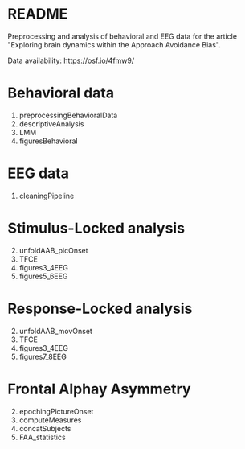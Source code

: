 #  README
Preprocessing and analysis of behavioral and EEG data for the article "Exploring brain dynamics within the Approach Avoidance Bias".

Data availability: https://osf.io/4fmw9/

# Behavioral data
1. preprocessingBehavioralData
2. descriptiveAnalysis
3. LMM
4. figuresBehavioral

# EEG data
1. cleaningPipeline
# Stimulus-Locked analysis
2. unfoldAAB_picOnset
3. TFCE
4. figures3_4EEG
5. figures5_6EEG
# Response-Locked analysis
2. unfoldAAB_movOnset
3. TFCE
4. figures3_4EEG
5. figures7_8EEG
# Frontal Alphay Asymmetry
2. epochingPictureOnset
3. computeMeasures
4. concatSubjects
5. FAA_statistics
